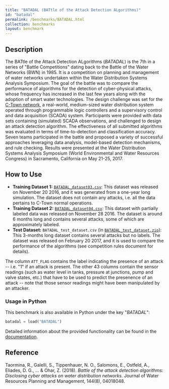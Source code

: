 ```yaml
---
title: "BATADAL (BATtle of the Attack Detection ALgorithms)"
id: "batadal"
permalink: /benchmarks/BATADAL.html
collection: benchmarks
layout: benchmark
---
```


## Description

The BATtle of the Attack Detection ALgorithms (*BATADAL*) is the 7th in a series of "Battle
Competitions" dating back to the Battle of the Water Networks (BWN) in 1985.
It is a competition on planning and management of water networks undertaken within the Water
Distribution Systems Analysis Symposium. The goal of the battle was to compare the performance
of algorithms for the detection of cyber-physical attacks, whose frequency has increased in
the last few years along with the adoption of smart water technologies. The design challenge was
set for the [C-Town network](network-CTown.html), a real-world, medium-sized water distribution
system operated through programmable logic controllers and a supervisory control and
data acquisition (SCADA) system. Participants were provided with data sets containing (simulated)
SCADA observations, and challenged to design an attack detection algorithm.
The effectiveness of all submitted algorithms was evaluated in terms of time-to-detection and
classification accuracy. Seven teams participated in the battle and proposed a variety of
successful approaches leveraging data analysis, model-based detection mechanisms, and rule checking.
Results were presented at the Water Distribution Systems Analysis Symposium
(World Environmental and Water Resources Congress) in Sacramento, California on May 21-25, 2017.

## How to Use

- **Training Dataset 1:** [`BATADAL_dataset03.csv`](https://www.batadal.net/data/BATADAL_dataset03.csv):
This dataset was released on November 20 2016, and it was generated from a one-year long simulation.
The dataset does not contain any attacks, i.e. all the data pertains to C-Town normal operations.
- **Training Dataset 2:** [`BATADAL_dataset04.csv`](https://www.batadal.net/data/BATADAL_dataset04.csv):
This dataset with partially labeled data was released on November 28 2016. The dataset is around
6 months long and contains several attacks, some of which are approximately labeled.
- **Test Dataset:** `BATADAL_test_dataset.csv` (in [`BATADAL_test_dataset.zip`](https://www.batadal.net/data/BATADAL_test_dataset.zip)):
This 3-months long dataset contains several attacks but no labels. The dataset was released on
February 20 2017, and it is used to compare the performance of the algorithms
(see competition rules document for details).

The column `ATT_FLAG` contains the label indicating the presence of an attack --
i.e. "1" if an attack is present.
The other 43 columns contain the sensor readings (such as water level in tanks,
pressure at junctions, pump and valve states, etc.) that have to be used to predict the presenence
of an attack -- note that those sensor readings might have been manipulated by an attacker.

### Usage in Python

This benchmark is also available in Python under the key "*BATADAL*":
```python
batadal = load("BATADAL")
```

Detailed information about the provided functionality can be found in the
[documentation](https://waterbenchmarkhub.readthedocs.io/en/latest/water_benchmark_hub.batadal.html).

## Reference

Taormina, R., Galelli, S., Tippenhauer, N. O., Salomons, E., Ostfeld, A., Eliades, D. G., ... &
Ohar, Z. (2018).
*Battle of the attack detection algorithms: Disclosing cyber attacks on water distribution networks.*
Journal of Water Resources Planning and Management, 144(8), 04018048.
[<i class="bi bi-link"></i>](https://doi.org/10.1061/(ASCE)WR.1943-5452.0000969)